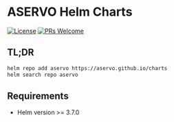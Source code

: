 # ASERVO Helm Charts

[![License](https://img.shields.io/badge/License-Apache%202.0-blue.svg)](https://opensource.org/licenses/Apache-2.0)
[![PRs Welcome](https://img.shields.io/badge/PRs-welcome-brightgreen.svg?style=flat-square)](http://makeapullrequest.com)

## TL;DR

```bash
helm repo add aservo https://aservo.github.io/charts
helm search repo aservo
```

## Requirements

* Helm version >= 3.7.0
